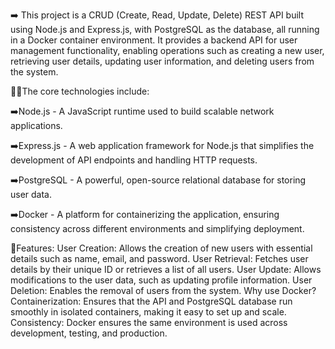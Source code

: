 ➡️ This project is a CRUD (Create, Read, Update, Delete) REST API built using Node.js and Express.js, with PostgreSQL as the database, 
all running in a Docker container environment. 
It provides a backend API for user management functionality, enabling operations such as creating a new user, 
retrieving user details, updating user information, and deleting users from the system.

🧑‍💻The core technologies include:

➡️Node.js - A JavaScript runtime used to build scalable network applications.

➡️Express.js - A web application framework for Node.js that simplifies the development of API endpoints and handling HTTP requests.

➡️PostgreSQL - A powerful, open-source relational database for storing user data.

➡️Docker - A platform for containerizing the application, ensuring consistency across different environments and simplifying deployment.


🔗Features:
User Creation: Allows the creation of new users with essential details such as name, email, and password.
User Retrieval: Fetches user details by their unique ID or retrieves a list of all users.
User Update: Allows modifications to the user data, such as updating profile information.
User Deletion: Enables the removal of users from the system.
Why use Docker?
Containerization: Ensures that the API and PostgreSQL database run smoothly in isolated containers, making it easy to set up and scale.
Consistency: Docker ensures the same environment is used across development, testing, and production.
